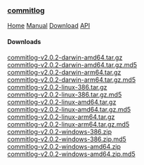 <!-- meta -->
<title>
    commitlog | downloads
</title>
<meta name="description" content="commits to changelog generator">
<!-- meta end -->

### [commitlog](/)

[Home](/) [Manual](/manual) [Download](/download) [API](/api)

#### Downloads

[commitlog-v2.0.2-darwin-amd64.tar.gz](https://github.com/barelyhuman/commitlog/releases/download/v2.0.2/commitlog-v2.0.2-darwin-amd64.tar.gz)    
[commitlog-v2.0.2-darwin-amd64.tar.gz.md5](https://github.com/barelyhuman/commitlog/releases/download/v2.0.2/commitlog-v2.0.2-darwin-amd64.tar.gz.md5)    
[commitlog-v2.0.2-darwin-arm64.tar.gz](https://github.com/barelyhuman/commitlog/releases/download/v2.0.2/commitlog-v2.0.2-darwin-arm64.tar.gz)    
[commitlog-v2.0.2-darwin-arm64.tar.gz.md5](https://github.com/barelyhuman/commitlog/releases/download/v2.0.2/commitlog-v2.0.2-darwin-arm64.tar.gz.md5)    
[commitlog-v2.0.2-linux-386.tar.gz](https://github.com/barelyhuman/commitlog/releases/download/v2.0.2/commitlog-v2.0.2-linux-386.tar.gz)    
[commitlog-v2.0.2-linux-386.tar.gz.md5](https://github.com/barelyhuman/commitlog/releases/download/v2.0.2/commitlog-v2.0.2-linux-386.tar.gz.md5)    
[commitlog-v2.0.2-linux-amd64.tar.gz](https://github.com/barelyhuman/commitlog/releases/download/v2.0.2/commitlog-v2.0.2-linux-amd64.tar.gz)    
[commitlog-v2.0.2-linux-amd64.tar.gz.md5](https://github.com/barelyhuman/commitlog/releases/download/v2.0.2/commitlog-v2.0.2-linux-amd64.tar.gz.md5)    
[commitlog-v2.0.2-linux-arm64.tar.gz](https://github.com/barelyhuman/commitlog/releases/download/v2.0.2/commitlog-v2.0.2-linux-arm64.tar.gz)    
[commitlog-v2.0.2-linux-arm64.tar.gz.md5](https://github.com/barelyhuman/commitlog/releases/download/v2.0.2/commitlog-v2.0.2-linux-arm64.tar.gz.md5)    
[commitlog-v2.0.2-windows-386.zip](https://github.com/barelyhuman/commitlog/releases/download/v2.0.2/commitlog-v2.0.2-windows-386.zip)    
[commitlog-v2.0.2-windows-386.zip.md5](https://github.com/barelyhuman/commitlog/releases/download/v2.0.2/commitlog-v2.0.2-windows-386.zip.md5)    
[commitlog-v2.0.2-windows-amd64.zip](https://github.com/barelyhuman/commitlog/releases/download/v2.0.2/commitlog-v2.0.2-windows-amd64.zip)    
[commitlog-v2.0.2-windows-amd64.zip.md5](https://github.com/barelyhuman/commitlog/releases/download/v2.0.2/commitlog-v2.0.2-windows-amd64.zip.md5)    
